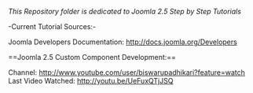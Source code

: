 *This Repository folder is dedicated to Joomla 2.5 Step by Step Tutorials* 

-Current Tutorial Sources:-

Joomla Developers Documentation: http://docs.joomla.org/Developers

==Joomla 2.5 Custom Component Development:==

Channel: 			http://www.youtube.com/user/biswarupadhikari?feature=watch
Last Video Watched: http://youtu.be/UeFuxQTjJSQ